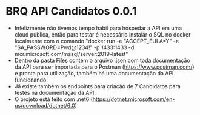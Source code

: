 # BRQ API Candidatos 0.0.1

- Infelizmente não tivemos tempo hábil para hospedar a API em uma cloud publica, então para testar é necessário instalar o SQL no docker localmente com o comando "docker run -e "ACCEPT_EULA=Y" -e "SA_PASSWORD=Pwd@1234!" -p 1433:1433 -d mcr.microsoft.com/mssql/server:2019-latest"
- Dentro da pasta Files contém o arquivo .json com toda documentação da API para ser importada para o Postman (https://www.postman.com/) e pronta para utilização, também há uma documentação da API funcionando.
- Já existe também os endpoints para criação de 7 Candidatos para testes na documentação da API.
- O projeto está feito com .net6 (https://dotnet.microsoft.com/en-us/download/dotnet/6.0)